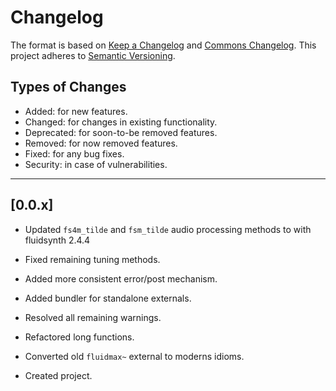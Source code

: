 # Changelog

The format is based on [Keep a Changelog](https://keepachangelog.com/en/1.0.0/) and [Commons Changelog](https://common-changelog.org). This project adheres to [Semantic Versioning](https://semver.org/spec/v2.0.0.html).

## Types of Changes

- Added: for new features.
- Changed: for changes in existing functionality.
- Deprecated: for soon-to-be removed features.
- Removed: for now removed features.
- Fixed: for any bug fixes.
- Security: in case of vulnerabilities.

---

## [0.0.x]

- Updated `fs4m_tilde` and `fsm_tilde` audio processing methods to with fluidsynth 2.4.4

- Fixed remaining tuning methods.

- Added more consistent error/post mechanism.

- Added bundler for standalone externals.

- Resolved all remaining warnings.

- Refactored long functions.

- Converted old `fluidmax~` external to moderns idioms.

- Created project.
